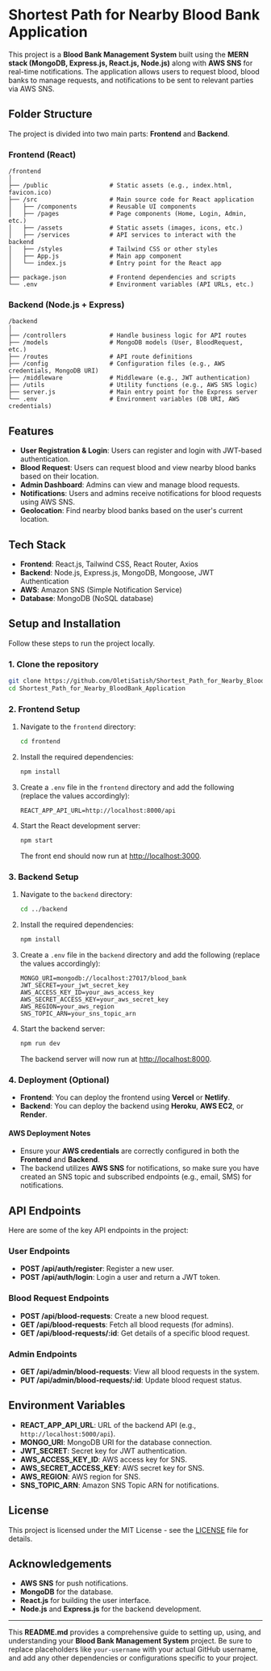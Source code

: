 # Shortest Path for Nearby Blood Bank Application

This project is a **Blood Bank Management System** built using the **MERN stack (MongoDB, Express.js, React.js, Node.js)** along with **AWS SNS** for real-time notifications. The application allows users to request blood, blood banks to manage requests, and notifications to be sent to relevant parties via AWS SNS.

## Folder Structure

The project is divided into two main parts: **Frontend** and **Backend**.

### Frontend (React)
```
/frontend
│
├── /public                 # Static assets (e.g., index.html, favicon.ico)
├── /src                    # Main source code for React application
│   ├── /components         # Reusable UI components
│   ├── /pages              # Page components (Home, Login, Admin, etc.)
│   ├── /assets             # Static assets (images, icons, etc.)
│   ├── /services           # API services to interact with the backend
│   ├── /styles             # Tailwind CSS or other styles
│   ├── App.js              # Main app component
│   └── index.js            # Entry point for the React app
│
├── package.json            # Frontend dependencies and scripts
└── .env                    # Environment variables (API URLs, etc.)
```

### Backend (Node.js + Express)
```
/backend
│
├── /controllers            # Handle business logic for API routes
├── /models                 # MongoDB models (User, BloodRequest, etc.)
├── /routes                 # API route definitions
├── /config                 # Configuration files (e.g., AWS credentials, MongoDB URI)
├── /middleware             # Middleware (e.g., JWT authentication)
├── /utils                  # Utility functions (e.g., AWS SNS logic)
├── server.js               # Main entry point for the Express server
└── .env                    # Environment variables (DB URI, AWS credentials)
```

## Features

- **User Registration & Login**: Users can register and login with JWT-based authentication.
- **Blood Request**: Users can request blood and view nearby blood banks based on their location.
- **Admin Dashboard**: Admins can view and manage blood requests.
- **Notifications**: Users and admins receive notifications for blood requests using AWS SNS.
- **Geolocation**: Find nearby blood banks based on the user's current location.

## Tech Stack

- **Frontend**: React.js, Tailwind CSS, React Router, Axios
- **Backend**: Node.js, Express.js, MongoDB, Mongoose, JWT Authentication
- **AWS**: Amazon SNS (Simple Notification Service)
- **Database**: MongoDB (NoSQL database)

## Setup and Installation

Follow these steps to run the project locally.

### 1. Clone the repository

```bash
git clone https://github.com/OletiSatish/Shortest_Path_for_Nearby_BloodBank_Application.git
cd Shortest_Path_for_Nearby_BloodBank_Application
```

### 2. Frontend Setup

1. Navigate to the `frontend` directory:
   ```bash
   cd frontend
   ```
2. Install the required dependencies:
   ```bash
   npm install
   ```
3. Create a `.env` file in the `frontend` directory and add the following (replace the values accordingly):
   ```
   REACT_APP_API_URL=http://localhost:8000/api
   ```

4. Start the React development server:
   ```bash
   npm start
   ```
   The front end should now run at [http://localhost:3000](http://localhost:3000).

### 3. Backend Setup

1. Navigate to the `backend` directory:
   ```bash
   cd ../backend
   ```
2. Install the required dependencies:
   ```bash
   npm install
   ```
3. Create a `.env` file in the `backend` directory and add the following (replace the values accordingly):
   ```
   MONGO_URI=mongodb://localhost:27017/blood_bank
   JWT_SECRET=your_jwt_secret_key
   AWS_ACCESS_KEY_ID=your_aws_access_key
   AWS_SECRET_ACCESS_KEY=your_aws_secret_key
   AWS_REGION=your_aws_region
   SNS_TOPIC_ARN=your_sns_topic_arn
   ```

4. Start the backend server:
   ```bash
   npm run dev
   ```
   The backend server will now run at [http://localhost:8000](http://localhost:8000).

### 4. Deployment (Optional)

- **Frontend**: You can deploy the frontend using **Vercel** or **Netlify**.
- **Backend**: You can deploy the backend using **Heroku**, **AWS EC2**, or **Render**.

#### AWS Deployment Notes

- Ensure your **AWS credentials** are correctly configured in both the **Frontend** and **Backend**.
- The backend utilizes **AWS SNS** for notifications, so make sure you have created an SNS topic and subscribed endpoints (e.g., email, SMS) for notifications.

## API Endpoints

Here are some of the key API endpoints in the project:

### User Endpoints
- **POST /api/auth/register**: Register a new user.
- **POST /api/auth/login**: Login a user and return a JWT token.
  
### Blood Request Endpoints
- **POST /api/blood-requests**: Create a new blood request.
- **GET /api/blood-requests**: Fetch all blood requests (for admins).
- **GET /api/blood-requests/:id**: Get details of a specific blood request.

### Admin Endpoints
- **GET /api/admin/blood-requests**: View all blood requests in the system.
- **PUT /api/admin/blood-requests/:id**: Update blood request status.

## Environment Variables

- **REACT_APP_API_URL**: URL of the backend API (e.g., `http://localhost:5000/api`).
- **MONGO_URI**: MongoDB URI for the database connection.
- **JWT_SECRET**: Secret key for JWT authentication.
- **AWS_ACCESS_KEY_ID**: AWS access key for SNS.
- **AWS_SECRET_ACCESS_KEY**: AWS secret key for SNS.
- **AWS_REGION**: AWS region for SNS.
- **SNS_TOPIC_ARN**: Amazon SNS Topic ARN for notifications.

## License

This project is licensed under the MIT License - see the [LICENSE](LICENSE) file for details.

## Acknowledgements

- **AWS SNS** for push notifications.
- **MongoDB** for the database.
- **React.js** for building the user interface.
- **Node.js** and **Express.js** for the backend development.

---

This **README.md** provides a comprehensive guide to setting up, using, and understanding your **Blood Bank Management System** project. Be sure to replace placeholders like `your-username` with your actual GitHub username, and add any other dependencies or configurations specific to your project.
